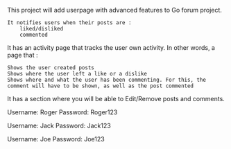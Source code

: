 This project will add userpage with advanced features
to Go forum project. 

    It notifies users when their posts are :
        liked/disliked
        commented

It has an activity page that tracks the user own activity. In other words, a page that :

    Shows the user created posts
    Shows where the user left a like or a dislike
    Shows where and what the user has been commenting. For this, the comment will have to be shown, as well as the post commented

It has a section where you will be able to Edit/Remove posts and comments.



Username: Roger
Password: Roger123

Username: Jack
Password: Jack123

Username: Joe
Password: Joe123

